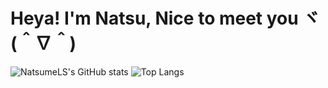 # Heya! I'm Natsu, Nice to meet you ヾ(＾∇＾)
![NatsumeLS's GitHub stats](https://github-readme-stats.vercel.app/api?username=NatsumeLS&line_height=24&count_private=true&show_icons=true&theme=synthwave)
![Top Langs](https://github-readme-stats.vercel.app/api/top-langs/?username=NatsumeLS&layout=compact&langs_count=8&theme=synthwave)
